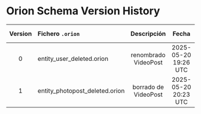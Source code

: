 # Orion Schema Version History

| Version | Fichero `.orion` | Descripción | Fecha | Commit SHA |
|:-------:|:-----------------|:-----------:|:-----:|:----------:|
| 0 | entity_user_deleted.orion | renombrado VideoPost | 2025-05-20 19:26 UTC | 071f2c0 |
| 1 | entity_photopost_deleted.orion | borrado de VideoPost | 2025-05-20 20:23 UTC | 903019e |
